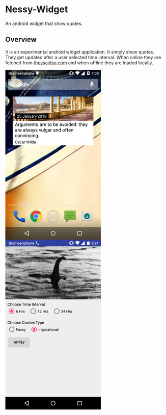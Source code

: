 # Nessy-Widget
An android widget that show quotes.

## Overview
It is an experimental android widget application. It simply show quotes. They get updated after a user selected time interval.
When online they are fetched from [theysaidso.com](https://theysaidso.com/api/.com) and when offline they are loaded locally.

<img src="https://github.com/smalam119/Nessy-Widget/blob/master/Screenshot_2018-01-25-19-08-19.png" align="left" width="300"/>
<img src="https://github.com/smalam119/Nessy-Widget/blob/master/Screenshot_2018-01-25-20-21-19.png" align="center" width="300"/>
